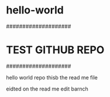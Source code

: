 # hello-world

####################
# TEST GITHUB REPO #
####################

hello world repo
thisb the read me file

eidted on the read me edit barnch


